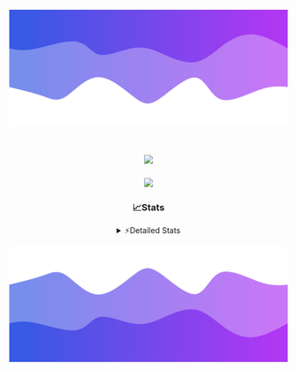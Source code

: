 ![Header](./header.png)
<div align="center">

<h1 align="center">
  <a href="https://git.io/typing-svg">
    <img src="https://readme-typing-svg.herokuapp.com/?lines=Hello,+There!+%F0%9F%91%8B;This+is+chicho.;Owner+on+Ocean;&center=true&size=25">
  </a>
</h1>
  
<p align="center">
  <img src="https://lanyard.cnrad.dev/api/852683595378196480" />
</p>

### 📈Stats
<details>
    <summary> ⚡Detailed Stats</summary>
    <br/>

<!--START_SECTION:waka-->
![Code Time](http://img.shields.io/badge/Code%20Time-838%20hrs%2020%20mins-blue)

![Profile Views](http://img.shields.io/badge/Profile%20Views-3-blue)

**🐱 My GitHub Data** 

> 📦 82.7 kB Used in GitHub's Storage 
 > 
> 🏆 29 Contributions in the Year 2024
 > 
> 🚫 Not Opted to Hire
 > 
> 📜 15 Public Repositories 
 > 
> 🔑 9 Private Repositories 
 > 
**I'm a Night 🦉** 

```text
🌞 Morning                25 commits          ██░░░░░░░░░░░░░░░░░░░░░░░   06.23 % 
🌆 Daytime                60 commits          ████░░░░░░░░░░░░░░░░░░░░░   14.96 % 
🌃 Evening                173 commits         ███████████░░░░░░░░░░░░░░   43.14 % 
🌙 Night                  143 commits         █████████░░░░░░░░░░░░░░░░   35.66 % 
```
📅 **I'm Most Productive on Tuesday** 

```text
Monday                   26 commits          ██░░░░░░░░░░░░░░░░░░░░░░░   06.48 % 
Tuesday                  111 commits         ███████░░░░░░░░░░░░░░░░░░   27.68 % 
Wednesday                81 commits          █████░░░░░░░░░░░░░░░░░░░░   20.20 % 
Thursday                 65 commits          ████░░░░░░░░░░░░░░░░░░░░░   16.21 % 
Friday                   46 commits          ███░░░░░░░░░░░░░░░░░░░░░░   11.47 % 
Saturday                 36 commits          ██░░░░░░░░░░░░░░░░░░░░░░░   08.98 % 
Sunday                   36 commits          ██░░░░░░░░░░░░░░░░░░░░░░░   08.98 % 
```


📊 **This Week I Spent My Time On** 

```text
🕑︎ Time Zone: America/Argentina/Buenos_Aires

💬 Programming Languages: 
Astro                    2 hrs 56 mins       ████████░░░░░░░░░░░░░░░░░   30.53 % 
JavaScript               2 hrs 1 min         █████░░░░░░░░░░░░░░░░░░░░   20.92 % 
Image (svg)              1 hr 31 mins        ████░░░░░░░░░░░░░░░░░░░░░   15.85 % 
TypeScript               1 hr 20 mins        ███░░░░░░░░░░░░░░░░░░░░░░   13.93 % 
JSON                     47 mins             ██░░░░░░░░░░░░░░░░░░░░░░░   08.25 % 

🔥 Editors: 
VS Code                  9 hrs 38 mins       █████████████████████████   100.00 % 

🐱‍💻 Projects: 
GlowHub                  6 hrs 54 mins       ██████████████████░░░░░░░   71.60 % 
Unknown Project          2 hrs 39 mins       ███████░░░░░░░░░░░░░░░░░░   27.48 % 
ampararweb               5 mins              ░░░░░░░░░░░░░░░░░░░░░░░░░   00.93 % 

💻 Operating System: 
Windows                  7 hrs 29 mins       ███████████████████░░░░░░   77.62 % 
Mac                      2 hrs 9 mins        ██████░░░░░░░░░░░░░░░░░░░   22.38 % 
```

**I Mostly Code in JavaScript** 

```text
JavaScript               8 repos             ██████░░░░░░░░░░░░░░░░░░░   25.81 % 
HTML                     7 repos             ██████░░░░░░░░░░░░░░░░░░░   22.58 % 
Astro                    2 repos             ██░░░░░░░░░░░░░░░░░░░░░░░   06.45 % 
TypeScript               1 repo              █░░░░░░░░░░░░░░░░░░░░░░░░   03.23 % 
SCSS                     1 repo              █░░░░░░░░░░░░░░░░░░░░░░░░   03.23 % 
```




 Last Updated on 24/08/2024 16:16:09 UTC
<!--END_SECTION:waka-->
</details>

![Footer](./footer.png)
